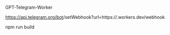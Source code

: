 GPT-Telegram-Worker

https://api.telegram.org/bot<Your-Bot-Token>/setWebhook?url=https://<your-worker-subdomain>.workers.dev/webhook

npm run build
